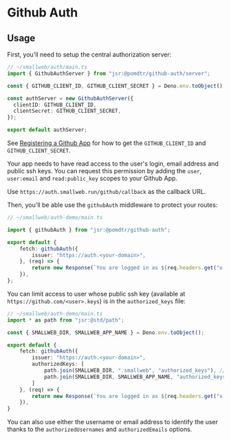 # Github Auth

## Usage

First, you'll need to setup the central authorization server:

```ts
// ~/smallweb/auth/main.ts
import { GithubAuthServer } from "jsr:@pomdtr/github-auth/server";

const { GITHUB_CLIENT_ID, GITHUB_CLIENT_SECRET } = Deno.env.toObject();

const authServer = new GithubAuthServer({
  clientID: GITHUB_CLIENT_ID,
  clientSecret: GITHUB_CLIENT_SECRET,
});

export default authServer;
```

See [Registering a Github App](https://docs.github.com/en/apps/creating-github-apps/registering-a-github-app/registering-a-github-app) for how to get the `GITHUB_CLIENT_ID` and `GITHUB_CLIENT_SECRET`.

Your app needs to have read access to the user's login, email address and public ssh keys. You can request this permission by adding the `user`, `user:email` and `read:public_key` scopes to your Github App.

Use `https://auth.smallweb.run/github/callback` as the callback URL.

Then, you'll be able use the `githubAuth` middleware to protect your routes:

```ts
// ~/smallweb/auth-demo/main.ts

import { githubAuth } from "jsr:@pomdtr/github-auth";

export default {
    fetch: githubAuth({
        issuer: "https://auth.<your-domain>",
    }, (req) => {
        return new Response(`You are logged in as ${req.headers.get("x-user-email")}`);
    }),
};
```

You can limit access to user whose public ssh key (available at `https://github.com/<user>.keys`) is in the `authorized_keys` file:

```ts
// ~/smallweb/auth-demo/main.ts
import * as path from "jsr:@std/path";

const { SMALLWEB_DIR, SMALLWEB_APP_NAME } = Deno.env.toObject();

export default {
    fetch: githubAuth({
        issuer: "https://auth.<your-domain>",
        authorizedKeys: [
            path.join(SMALLWEB_DIR, ".smallweb", "authorized_keys"), // global authorized keys
            path.join(SMALLWEB_DIR, SMALLWEB_APP_NAME, "authorized_keys"), // app-specific authorized keys
        ]
    }, (req) => {
        return new Response(`You are logged in as ${req.headers.get("x-user-email")}`);
    }),
}
```

You can also use either the username or email address to identify the user thanks to the `authorizedUsernames` and `authorizedEmails` options.
